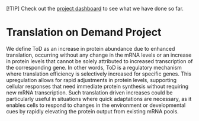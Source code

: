 [!TIP]
Check out the [project dashboard](https://eschwall.quarto.pub/translation-on-demand/) to see what we have done so far. 

# Translation on Demand Project

We define ToD as an increase in protein abundance due to enhanced translation, occurring without any change in the mRNA levels or an increase in protein levels that cannot be solely attributed to increased transcription of the corresponding gene. In other words, ToD is a regulatory mechanism where translation efficiency is selectively increased for specific genes. This upregulation allows for rapid adjustments in protein levels, supporting cellular responses that need immediate protein synthesis without requiring new mRNA transcription. Such translation driven increases could be particularly useful in situations where quick adaptations are necessary, as it enables cells to respond to changes in the environment or developmental cues by rapidly elevating the protein output from existing mRNA pools.

